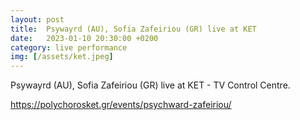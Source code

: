 ```yaml
---
layout: post
title:  Psywayrd (AU), Sofia Zafeiriou (GR) live at KET
date:   2023-01-10 20:30:00 +0200
category: live performance
img: [/assets/ket.jpeg]
---
```


Psywayrd (AU), Sofia Zafeiriou (GR) live at KET - TV Control Centre. 


https://polychorosket.gr/events/psychward-zafeiriou/